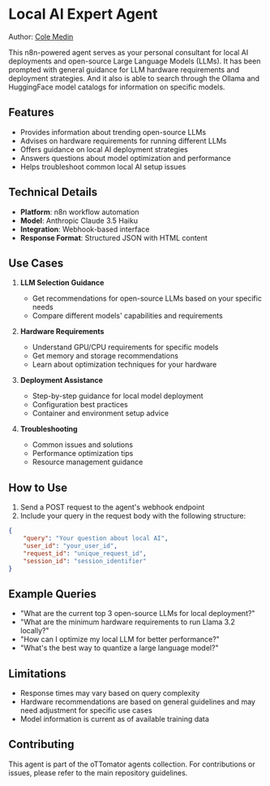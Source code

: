 # Local AI Expert Agent

Author: [Cole Medin](https://www.youtube.com/@ColeMedin)

This n8n-powered agent serves as your personal consultant for local AI deployments and open-source Large Language Models (LLMs). It has been prompted with general guidance for LLM hardware requirements and deployment strategies. And it also is able to search through the Ollama and HuggingFace model catalogs for information on specific models.

## Features

- Provides information about trending open-source LLMs
- Advises on hardware requirements for running different LLMs
- Offers guidance on local AI deployment strategies
- Answers questions about model optimization and performance
- Helps troubleshoot common local AI setup issues

## Technical Details

- **Platform**: n8n workflow automation
- **Model**: Anthropic Claude 3.5 Haiku
- **Integration**: Webhook-based interface
- **Response Format**: Structured JSON with HTML content

## Use Cases

1. **LLM Selection Guidance**
   - Get recommendations for open-source LLMs based on your specific needs
   - Compare different models' capabilities and requirements

2. **Hardware Requirements**
   - Understand GPU/CPU requirements for specific models
   - Get memory and storage recommendations
   - Learn about optimization techniques for your hardware

3. **Deployment Assistance**
   - Step-by-step guidance for local model deployment
   - Configuration best practices
   - Container and environment setup advice

4. **Troubleshooting**
   - Common issues and solutions
   - Performance optimization tips
   - Resource management guidance

## How to Use

1. Send a POST request to the agent's webhook endpoint
2. Include your query in the request body with the following structure:
```json
{
    "query": "Your question about local AI",
    "user_id": "your_user_id",
    "request_id": "unique_request_id",
    "session_id": "session_identifier"
}
```

## Example Queries

- "What are the current top 3 open-source LLMs for local deployment?"
- "What are the minimum hardware requirements to run Llama 3.2 locally?"
- "How can I optimize my local LLM for better performance?"
- "What's the best way to quantize a large language model?"

## Limitations

- Response times may vary based on query complexity
- Hardware recommendations are based on general guidelines and may need adjustment for specific use cases
- Model information is current as of available training data

## Contributing

This agent is part of the oTTomator agents collection. For contributions or issues, please refer to the main repository guidelines.
